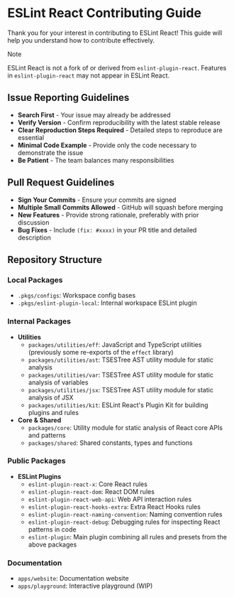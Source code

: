 # ESLint React Contributing Guide

Thank you for your interest in contributing to ESLint React! This guide will help you understand how to contribute effectively.

> [!NOTE]
> ESLint React is not a fork of or derived from `eslint-plugin-react`. Features in `eslint-plugin-react` may not appear in ESLint React.

## Issue Reporting Guidelines

- **Search First** - Your issue may already be addressed
- **Verify Version** - Confirm reproducibility with the latest stable release
- **Clear Reproduction Steps Required** - Detailed steps to reproduce are essential
- **Minimal Code Example** - Provide only the code necessary to demonstrate the issue
- **Be Patient** - The team balances many responsibilities

## Pull Request Guidelines

- **Sign Your Commits** - Ensure your commits are signed
- **Multiple Small Commits Allowed** - GitHub will squash before merging
- **New Features** - Provide strong rationale, preferably with prior discussion
- **Bug Fixes** - Include `(fix: #xxxx)` in your PR title and detailed description

## Repository Structure

### Local Packages

- `.pkgs/configs`: Workspace config bases
- `.pkgs/eslint-plugin-local`: Internal workspace ESLint plugin

### Internal Packages

- **Utilities**
  - `packages/utilities/eff`: JavaScript and TypeScript utilities (previously some re-exports of the `effect` library)
  - `packages/utilities/ast`: TSESTree AST utility module for static analysis
  - `packages/utilities/var`: TSESTree AST utility module for static analysis of variables
  - `packages/utilities/jsx`: TSESTree AST utility module for static analysis of JSX
  - `packages/utilities/kit`: ESLint React's Plugin Kit for building plugins and rules
- **Core & Shared**
  - `packages/core`: Utility module for static analysis of React core APIs and patterns
  - `packages/shared`: Shared constants, types and functions

### Public Packages

- **ESLint Plugins**
  - `eslint-plugin-react-x`: Core React rules
  - `eslint-plugin-react-dom`: React DOM rules
  - `eslint-plugin-react-web-api`: Web API interaction rules
  - `eslint-plugin-react-hooks-extra`: Extra React Hooks rules
  - `eslint-plugin-react-naming-convention`: Naming convention rules
  - `eslint-plugin-react-debug`: Debugging rules for inspecting React patterns in code
  - `eslint-plugin`: Main plugin combining all rules and presets from the above packages

### Documentation

- `apps/website`: Documentation website
- `apps/playground`: Interactive playground (WIP)
